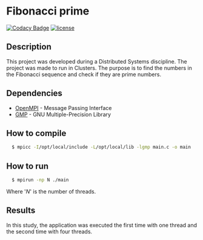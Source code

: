 # Fibonacci prime

[![Codacy Badge](https://api.codacy.com/project/badge/Grade/d62643eb494d4eff9c85aebdde448ca6)](https://www.codacy.com/app/ramonsantos/fibonacci-primes-mpi-gmp?utm_source=github.com&amp;utm_medium=referral&amp;utm_content=ramonsantos/fibonacci-primes-mpi-gmp&amp;utm_campaign=Badge_Grade)
[![license](https://img.shields.io/github/license/mashape/apistatus.svg)]()

## Description

This project was developed during a Distributed Systems discipline. The project was made to run in Clusters. The purpose is to find the numbers in the Fibonacci sequence and check if they are prime numbers.

## Dependencies

* [OpenMPI](https://www.open-mpi.org/) - Message Passing Interface
* [GMP](https://gmplib.org/) - GNU Multiple-Precision Library

## How to compile

```bash
  $ mpicc -I/opt/local/include -L/opt/local/lib -lgmp main.c -o main
```

## How to run

```bash
  $ mpirun -np N ./main
```
Where '*N*' is the number of threads.

## Results

In this study, the application was executed the first time with one thread and the second time with four threads.
